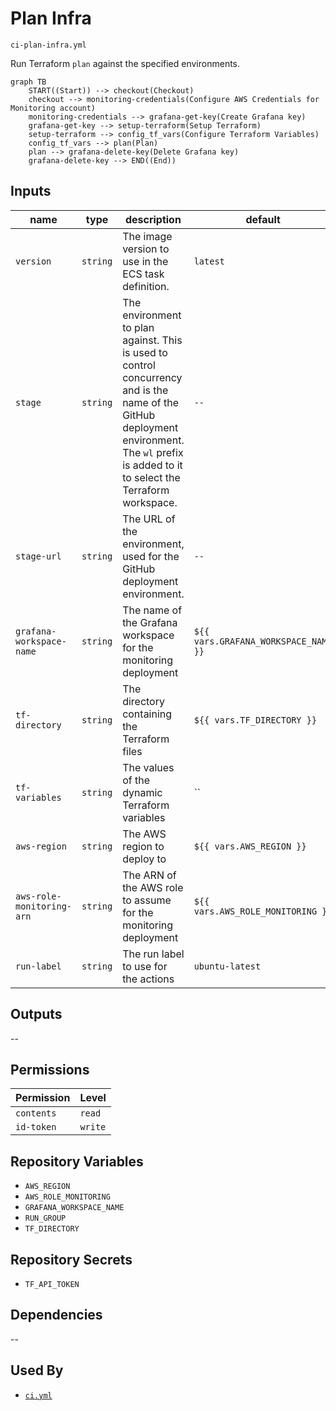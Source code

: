 # Plan Infra

`ci-plan-infra.yml`

Run Terraform `plan` against the specified environments.

```mermaid
graph TB
    START((Start)) --> checkout(Checkout)
    checkout --> monitoring-credentials(Configure AWS Credentials for Monitoring account)
    monitoring-credentials --> grafana-get-key(Create Grafana key)
    grafana-get-key --> setup-terraform(Setup Terraform)
    setup-terraform --> config_tf_vars(Configure Terraform Variables)
    config_tf_vars --> plan(Plan)
    plan --> grafana-delete-key(Delete Grafana key)
    grafana-delete-key --> END((End))
```

## Inputs

| name                      | type     | description                                                                                                                                                                                  | default                              |
|---------------------------|----------|----------------------------------------------------------------------------------------------------------------------------------------------------------------------------------------------|--------------------------------------|
| `version`                 | `string` | The image version to use in the ECS task definition.                                                                                                                                         | `latest`                             |
| `stage`                   | `string` | The environment to plan against. This is used to control concurrency and is the name of the GitHub deployment environment. The `wl` prefix is added to it to select the Terraform workspace. | `--`                                 |
| `stage-url`               | `string` | The URL of the environment, used for the GitHub deployment environment.                                                                                                                      | `--`                                 |
| `grafana-workspace-name`  | `string` | The name of the Grafana workspace for the monitoring deployment                                                                                                                              | `${{ vars.GRAFANA_WORKSPACE_NAME }}` |
| `tf-directory`            | `string` | The directory containing the Terraform files                                                                                                                                                 | `${{ vars.TF_DIRECTORY }}`           |
| `tf-variables`            | `string` | The values of the dynamic Terraform variables                                                                                                                                                | ``                                   |
| `aws-region`              | `string` | The AWS region to deploy to                                                                                                                                                                  | `${{ vars.AWS_REGION }}`             |
| `aws-role-monitoring-arn` | `string` | The ARN of the AWS role to assume for the monitoring deployment                                                                                                                              | `${{ vars.AWS_ROLE_MONITORING }}`    |
| `run-label`               | `string` | The run label to use for the actions                                                                                                                                                         | `ubuntu-latest`              |

## Outputs

--

## Permissions

| Permission | Level   |
|------------|---------|
| `contents` | `read`  |
| `id-token` | `write` |

## Repository Variables

- `AWS_REGION`
- `AWS_ROLE_MONITORING`
- `GRAFANA_WORKSPACE_NAME`
- `RUN_GROUP`
- `TF_DIRECTORY`

## Repository Secrets

- `TF_API_TOKEN`

## Dependencies

--

## Used By

- [`ci.yml`](ci.md)
